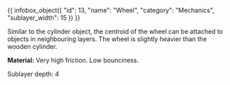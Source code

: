 {{ infobox_object({
	"id": 13,
	"name": "Wheel",
	"category": "Mechanics",
	"sublayer_width": 15
}) }}

Similar to the cylinder object, the centroid of the wheel can be attached to objects in neighbouring layers. The wheel is slightly heavier than the wooden cylinder.

**Material:** Very high friction. Low bounciness.

Sublayer depth: 4